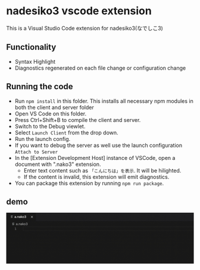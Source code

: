 # nadesiko3 vscode extension

This is a Visual Studio Code extension for nadesiko3(なでしこ3)

## Functionality

- Syntax Highlight
- Diagnostics regenerated on each file change or configuration change

## Running the code

- Run `npm install` in this folder. This installs all necessary npm modules in both the client and server folder
- Open VS Code on this folder.
- Press Ctrl+Shift+B to compile the client and server.
- Switch to the Debug viewlet.
- Select `Launch Client` from the drop down.
- Run the launch config.
- If you want to debug the server as well use the launch configuration `Attach to Server`
- In the [Extension Development Host] instance of VSCode, open a document  with ".nako3" extension.
  - Enter text content such as `「こんにちは」を表示`. It will be hilighted. 
  - If the content is invalid, this extension will emit diagnostics.
- You can package this extension by running `npm run package`.

## demo
![demo](demo.gif)
